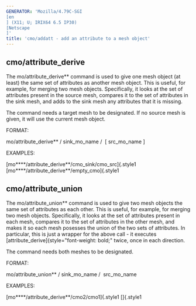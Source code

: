```yaml
---
GENERATOR: 'Mozilla/4.79C-SGI 
[en
] (X11; U; IRIX64 6.5 IP30) 
[Netscape
]'
title: 'cmo/addatt - add an attribute to a mesh object'
---
```


cmo/attribute\_derive
---------------------

 The mo/attribute\_derive** command is used to give one mesh object
 (at least) the same set of attributes as another mesh object. This is
 useful, for example, for merging two mesh objects. Specifically, it
 looks at the set of attributes present in the source mesh, compares it
 to the set of attributes in the sink mesh, and adds to the sink mesh
 any attributes that it is missing.

 

 The command needs a target mesh to be designated. If no source mesh is
 given, it will use the current mesh object.

 FORMAT:

  mo/attribute\_derive** / sink\_mo\_name /  
[ src\_mo\_name 
]

 

 EXAMPLES:

  [mo****/attribute\_derive**/cmo\_sink/cmo\_src]{.style1
  [mo****/attribute\_derive**/empty\_cmo]{.style1


cmo/attribute\_union
--------------------

 The mo/attribute\_union** command is used to give two mesh objects
 the same set of attributes as each other. This is useful, for example,
 for merging two mesh objects. Specifically, it looks at the set of
 attributes present in each mesh, compares it to the set of attributes
 in the other mesh, and makes it so each mesh posesses the union of the
 two sets of attributes. In particular, this is just a wrapper for the
 above call - it executes
 [attribute\_derive]{style="font-weight: bold;" twice, once in each
 direction.

 

 The command needs both meshes to be designated.

 FORMAT:

  mo/attribute\_union** / sink\_mo\_name /  src\_mo\_name


 

 EXAMPLES:

  [mo****/attribute\_derive**/cmo2/cmo1]{.style1
  []{.style1
